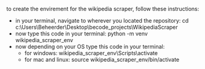 to create the envirement for the wikipedia scraper, follow these instructions:

- in your terminal, navigate to wherever you located the repository:
        cd c:\Users\Beheerder\Desktop\becode_projects\WikipediaScraper
- now type this code in your terminal:
         python -m venv wikipedia_scraper_env
- now depending on your OS type this code in your terminal:
     * for windows:
            wikipedia_scraper_env\Scripts\activate
     * for mac and linux:
            source wikipedia_scraper_env/bin/activate
    
